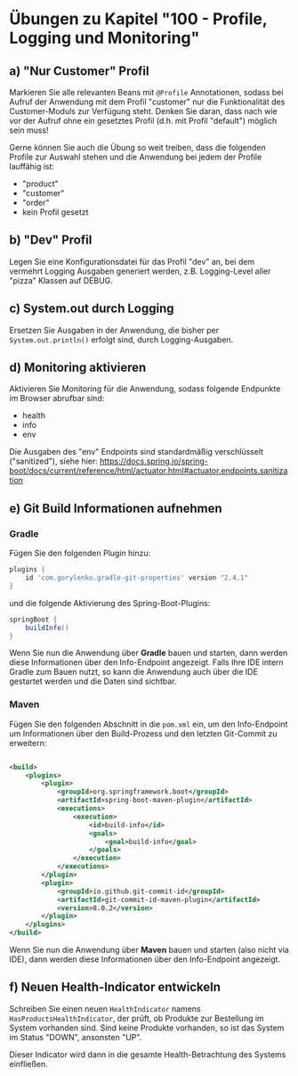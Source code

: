 # Übungen zu Kapitel "100 - Profile, Logging und Monitoring"

## a) "Nur Customer" Profil

Markieren Sie alle relevanten Beans mit `@Profile` Annotationen, sodass bei Aufruf
der Anwendung mit dem Profil "customer" nur die Funktionalität des Customer-Moduls
zur Verfügung steht. Denken Sie daran, dass nach wie vor der Aufruf ohne ein gesetztes Profil
(d.h. mit Profil "default") möglich sein muss!

Gerne können Sie auch die Übung so weit treiben, dass die folgenden Profile zur Auswahl
stehen und die Anwendung bei jedem der Profile lauffähig ist:

* "product"
* "customer"
* "order"
* kein Profil gesetzt

## b) "Dev" Profil

Legen Sie eine Konfigurationsdatei für das Profil "dev" an, bei dem vermehrt
Logging Ausgaben generiert werden, z.B. Logging-Level aller "pizza" Klassen auf DEBUG.

## c) System.out durch Logging

Ersetzen Sie Ausgaben in der Anwendung, die bisher per `System.out.println()` erfolgt sind,
durch Logging-Ausgaben.

## d) Monitoring aktivieren

Aktivieren Sie Monitoring für die Anwendung, sodass folgende Endpunkte im Browser abrufbar sind:

* health
* info
* env

Die Ausgaben des "env" Endpoints sind standardmäßig verschlüsselt ("sanitized"), siehe hier:
https://docs.spring.io/spring-boot/docs/current/reference/html/actuator.html#actuator.endpoints.sanitization

## e) Git Build Informationen aufnehmen

### Gradle

Fügen Sie den folgenden Plugin hinzu:

````groovy
plugins {
    id 'com.gorylenko.gradle-git-properties' version "2.4.1"
}
````

und die folgende Aktivierung des Spring-Boot-Plugins:

````groovy
springBoot {
    buildInfo()
}
````

Wenn Sie nun die Anwendung über **Gradle** bauen und starten, dann werden diese
Informationen über den Info-Endpoint angezeigt. Falls Ihre IDE intern Gradle zum Bauen nutzt, so 
kann die Anwendung auch über die IDE gestartet werden und die Daten sind sichtbar.

### Maven

Fügen Sie den folgenden Abschnitt in die `pom.xml` ein, um den Info-Endpoint um Informationen über
den Build-Prozess und den letzten Git-Commit zu erweitern:

````xml

<build>
    <plugins>
        <plugin>
            <groupId>org.springframework.boot</groupId>
            <artifactId>spring-boot-maven-plugin</artifactId>
            <executions>
                <execution>
                    <id>build-info</id>
                    <goals>
                        <goal>build-info</goal>
                    </goals>
                </execution>
            </executions>
        </plugin>
        <plugin>
            <groupId>io.github.git-commit-id</groupId>
            <artifactId>git-commit-id-maven-plugin</artifactId>
            <version>8.0.2</version>
        </plugin>
    </plugins>
</build>
````

Wenn Sie nun die Anwendung über **Maven** bauen und starten (also nicht via IDE), dann werden diese
Informationen über den Info-Endpoint angezeigt.

## f) Neuen Health-Indicator entwickeln

Schreiben Sie einen neuen `HealthIndicator` namens `HasProductsHealthIndicator`, der prüft, ob
Produkte zur Bestellung im System vorhanden sind. Sind keine Produkte vorhanden, so ist das
System im Status "DOWN", ansonsten "UP".

Dieser Indicator wird dann in die gesamte Health-Betrachtung des Systems einfließen.

